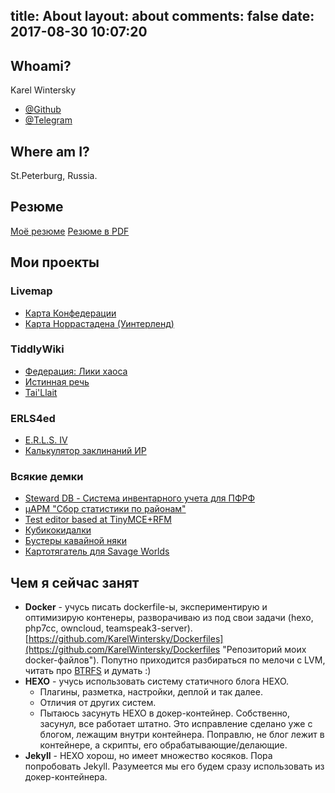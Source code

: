 title: About
layout: about
comments: false
date: 2017-08-30 10:07:20
---
## Whoami?

Karel Wintersky
- [@Github](https://github.com/KarelWintersky)
- [@Telegram](https://t.me/KarelWintersky)


## Where am I?

St.Peterburg, Russia.

## Резюме 

[Моё резюме](/blog/cv/)
[Резюме в PDF](/last_2017_ts.pdf)

## Мои проекты

### Livemap

- [Карта Конфедерации](http://confmap.wintersky.ru/)
- [Карта Норрастадена (Уинтерленд)](http://winterland.wintersky.ru/)


### TiddlyWiki

- [Федерация: Лики хаоса](http://karel.wintersky.ru/wiki/conf.html)
- [Истинная речь](http://karel.wintersky.ru/wiki/true_speech.html)
- [Tai'Llait](http://karel.wintersky.ru/wiki/tai_llait.html)

### ERLS4ed

- [E.R.L.S. IV](http://karel.wintersky.ru/trpg/erls4/erls4d_lite.html)
- [Калькулятор заклинаний ИР](http://karel.wintersky.ru/trpg/tscalc.local.html)

### Всякие демки

- [Steward DB - Система инвентарного учета для ПФРФ](http://toolkit.wintersky.ru/stewarddb/)
- [μАРМ "Сбор статистики по районам"](http://toolkit.wintersky.ru/pfrf/)
- [Test editor based at TinyMCE+RFM](http://toolkit.wintersky.ru/testedit/)
- [Кубикокидалки](http://rpg.wintersky.ru/dicerollers/)
- [Бустеры кавайной няки](http://rpg.wintersky.ru/dicerollers/boosters/)
- [Картотягатель для Savage Worlds](http://rpg.wintersky.ru/dicerollers/sw_cards/cards_h.min.html)


## Чем я сейчас занят

- **Docker** - учусь писать dockerfile-ы, экспериментирую и оптимизирую контенеры, разворачиваю из под свои задачи (hexo, php7cc, owncloud, teamspeak3-server). [https://github.com/KarelWintersky/Dockerfiles](https://github.com/KarelWintersky/Dockerfiles "Репозиторий моих docker-файлов"). Попутно приходится разбираться по мелочи с LVM, читать про [BTRFS](https://wiki.archlinux.org/index.php/Btrfs_(%D0%A0%D1%83%D1%81%D1%81%D0%BA%D0%B8%D0%B9)) и думать :)
- **HEXO** - учусь использовать систему статичного блога HEXO. 
	- Плагины, разметка, настройки, деплой и так далее. 
    - Отличия от других систем. 
    - Пытаюсь засунуть HEXO в докер-контейнер. Собственно, засунул, все работает штатно. Это исправление сделано уже с блогом, лежащим внутри контейнера. Поправлю, не блог лежит в контейнере, а скрипты, его обрабатывающие/делающие. 
- **Jekyll** - HEXO хорош, но имеет множество косяков. Пора попробовать Jekyll. Разумеется мы его будем сразу использовать из докер-контейнера.